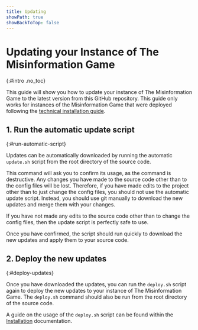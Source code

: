```yaml
---
title: Updating
showPath: true
showBackToTop: false
---
```


# Updating your Instance of The Misinformation Game
{:#intro .no_toc}

This guide will show you how to update your instance of
The Misinformation Game to the latest version from this
GitHub repository. This guide only works for instances
of the Misinformation Game that were deployed following
the [technical installation guide](/TechnicalInstallation).



## 1. Run the automatic update script
{:#run-automatic-script}

Updates can be automatically downloaded by running
the automatic `update.sh` script from the root
directory of the source code.

This command will ask you to confirm its usage,
as the command is destructive. Any changes you
have made to the source code other than to the
config files will be lost. Therefore, if you
have made edits to the project other than to
just change the config files, you should not
use the automatic update script. Instead, you
should use git manually to download the new
updates and merge them with your changes.

If you have not made any edits to the source
code other than to change the config files,
then the update script is perfectly safe to
use.

Once you have confirmed, the script should run
quickly to download the new updates and apply
them to your source code.



## 2. Deploy the new updates
{:#deploy-updates}

Once you have downloaded the updates, you can run
the `deploy.sh` script again to deploy the new
updates to your instance of The Misinformation Game.
The `deploy.sh` command should also be run from the
root directory of the source code.

A guide on the usage of the `deploy.sh` script can
be found within the
[Installation](/TechnicalInstallation#24-deploy-your-firebase-project)
documentation.
